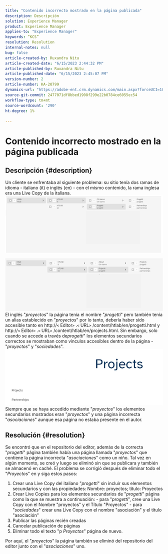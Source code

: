 ```yaml
---
title: "Contenido incorrecto mostrado en la página publicada"
description: Descripción
solution: Experience Manager
product: Experience Manager
applies-to: "Experience Manager"
keywords: “KCS”
resolution: Resolution
internal-notes: null
bug: false
article-created-by: Ruxandra Nitu
article-created-date: "6/15/2023 2:44:32 PM"
article-published-by: Ruxandra Nitu
article-published-date: "6/15/2023 2:45:07 PM"
version-number: 2
article-number: KA-20799
dynamics-url: "https://adobe-ent.crm.dynamics.com/main.aspx?forceUCI=1&pagetype=entityrecord&etn=knowledgearticle&id=7a1eb21e-8b0b-ee11-8f6e-6045bd0067ea"
source-git-commit: 2477071df8bbed1908f299e22b0784ce6055ec54
workflow-type: tm+mt
source-wordcount: '290'
ht-degree: 1%

---
```


# Contenido incorrecto mostrado en la página publicada

## Descripción {#description}


Un cliente se enfrentaba al siguiente problema: su sitio tenía dos ramas de idioma - italiano (it) e inglés (en) - con el mismo contenido, la rama inglesa era una Live Copy de la italiana.
![](assets/___7b1eb21e-8b0b-ee11-8f6e-6045bd0067ea___.png)

![](assets/___801eb21e-8b0b-ee11-8f6e-6045bd0067ea___.png)
El inglés &quot;*proyectos*&quot; la página tenía el nombre &quot;*progetti*&quot; pero también tenía un alias establecido en &quot;*proyectos*&quot; por lo tanto, debería haber sido accesible tanto en http://`<` Editor`>` .`<` URL`>` /content/htlab/en/progetti.html y http://`<` Editor`>` .`<` URL`>` /content/htlab/en/projects.html.
Sin embargo, solo cuando se accede a través de*progetti*&quot; los elementos secundarios correctos se mostraban como vínculos accesibles dentro de la página - &quot;*proyectos*&quot; y &quot;*sociedades*&quot;.
![](assets/___821eb21e-8b0b-ee11-8f6e-6045bd0067ea___.png)
Siempre que se haya accedido mediante &quot;*proyectos*&quot; los elementos secundarios mostrados eran &quot;*proyectos*&quot; y una página incorrecta &quot;*asociaciones*&quot; aunque esa página no estaba presente en el autor.


## Resolución {#resolution}


Se encontró que en el repositorio del editor, además de la correcta &quot;*progetti*&quot; página también había una página llamada &quot;*proyectos*&quot; que contiene la página incorrecta &quot;*asociaciones*&quot; como un niño.
Tal vez en algún momento, se creó y luego se eliminó sin que se publicara y también se almacenó en caché.
El problema se corrigió después de eliminar todo el &quot;*Proyectos*&quot; en y siga estos pasos:

1. Crear una Live Copy del italiano &quot;*progetti*&quot; sin incluir sus elementos secundarios y con las propiedades: Nombre: proyectos; título: Proyectos
2. Crear Live Copies para los elementos secundarios de &quot;*progetti*&quot; página como la que se muestra a continuación: - para &quot;*progetti*&quot;, cree una Live Copy con el Nombre &quot;proyectos&quot; y el Título &quot;Proyectos&quot; - para &quot;*sociedades*&quot; crear una Live Copy con el nombre &quot;asociación&quot; y el título &quot;asociación&quot;
3. Publicar las páginas recién creadas
4. Cancelar publicación de páginas
5. Eliminar todo el texto &quot;p *Proyectos*&quot; página de nuevo.

Por aquí, el &quot;*proyectos*&quot; la página también se eliminó del repositorio del editor junto con el &quot;*asociaciones*&quot; uno.
